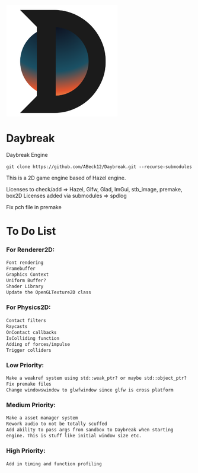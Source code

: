 <!-- ![DaybreakLogo](Resources/DaybreakLogo.png) -->

<img src="Resources/DaybreakLogo.png" alt="drawing" width="300"/>

# Daybreak
Daybreak Engine

```git clone https://github.com/ABeck12/Daybreak.git --recurse-submodules```

This is a 2D game engine based of Hazel engine.

Licenses to check/add => Hazel, Glfw, Glad, ImGui, stb_image, premake, box2D
Licenses added via submodules => spdlog


Fix pch file in premake

# To Do List
### For Renderer2D:
    Font rendering
    Framebuffer
    Graphics Context
    Uniform Buffer?
    Shader Library
    Update the OpenGLTexture2D class

### For Physics2D:
    Contact filters
    Raycasts
    OnContact callbacks
    IsColliding function
    Adding of forces/impulse
    Trigger colliders
    

### Low Priority:
    Make a weakref system using std::weak_ptr? or maybe std::object_ptr?
    Fix premake files
    Change windowswindow to glwfwindow since glfw is cross platform

### Medium Priority:
    Make a asset manager system
    Rework audio to not be totally scuffed
    Add ability to pass args from sandbox to Daybreak when starting engine. This is stuff like initial window size etc.

### High Priority:
    Add in timing and function profiling 